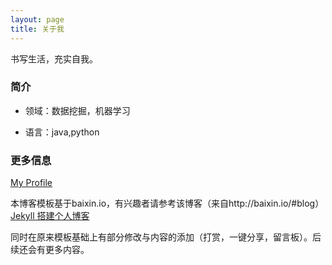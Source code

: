 ```yaml
---
layout: page
title: 关于我 
---
```


书写生活，充实自我。

### 简介

- 领域：数据挖掘，机器学习

- 语言：java,python

### 更多信息

<p>
<a href="http://dm.uestc.edu.cn/wenbao-li/">My Profile</a>


<p>
本博客模板基于baixin.io，有兴趣者请参考该博客（来自http://baixin.io/#blog） 
<a href="http://baixin.io/2016/10/jekyll_tutorials1/"> Jekyll 搭建个人博客 </a></p>

<p>
同时在原来模板基础上有部分修改与内容的添加（打赏，一键分享，留言板）。后续还会有更多内容。</p>